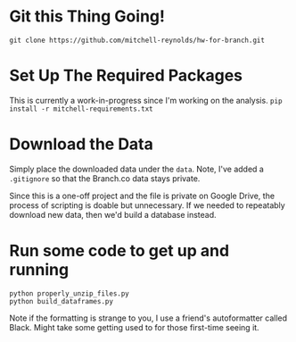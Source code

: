 # Git this Thing Going!

`git clone https://github.com/mitchell-reynolds/hw-for-branch.git`

# Set Up The Required Packages
This is currently a work-in-progress since I'm working on the analysis.
`pip install -r mitchell-requirements.txt`

# Download the Data
Simply place the downloaded data under the `data`. Note, I've added a `.gitignore` so that the Branch.co data
stays private.

Since this is a one-off project and the file is private on Google Drive, the process of scripting is doable but unnecessary.
If we needed to repeatably download new data, then we'd build a database instead.

# Run some code to get up and running

```
python properly_unzip_files.py  
python build_dataframes.py
```

Note if the formatting is strange to you, I use a friend's autoformatter called Black. 
Might take some getting used to for those first-time seeing it. 
